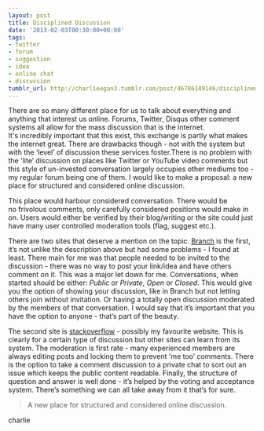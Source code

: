 ```yaml
---
layout: post
title: Disciplined Discussion
date: '2013-02-03T00:30:00+00:00'
tags:
- twitter
- forum
- suggestion
- idea
- online chat
- discussion
tumblr_url: http://charlieegan3.tumblr.com/post/46786149146/disciplined-discussion
---
```

There are so many different place for us to talk about everything and anything that interest us online. Forums, Twitter, Disqus other comment systems all allow for the mass discussion that is the internet. It's incredibly important that this exist, this exchange is partly what makes the internet great. There are drawbacks though - not with the system but with the ‘level’ of discussion these services foster.There is no problem with the 'lite’ discussion on places like Twitter or YouTube video comments but this style of un-invested conversation largely occupies other mediums too - my regular forum being one of them. I would like to make a proposal: a new place for structured and considered online discussion.

This place would harbour considered conversation. There would be no frivolous comments, only carefully considered positions would make in on. Users would either be verified by their blog/writing or the site could just have many user controlled moderation tools (flag, suggest etc.).

There are two sites that deserve a mention on the topic. [Branch](http://branch.com/) is the first, it’s not unlike the description above but had some problems - I found at least. There main for me was that people needed to be invited to the discussion - there was no way to post your link/idea and have others comment on it. This was a major let down for me. Conversations, when started should be either: _Public_ or _Private_, _Open_ or _Closed_. This would give you the option of showing your discussion, like in Branch but not letting others join without invitation. Or having a totally open discussion moderated by the members of that conversation. I would say that it’s important that you have the option to anyone - that’s part of the beauty.

The second site is [stackoverflow](http://stackoverflow.com/) - possibly my favourite website. This is clearly for a certain type of discussion but other sites can learn from its system. The moderation is first rate - many experienced members are always editing posts and locking them to prevent 'me too’ comments. There is the option to take a comment discussion to a private chat to sort out an issue which keeps the public content readable. Finally, the structure of question and answer is well done - it’s helped by the voting and acceptance system. There’s something we can all take away from it that’s for sure.

> A new place for structured and considered online discussion.

charlie
